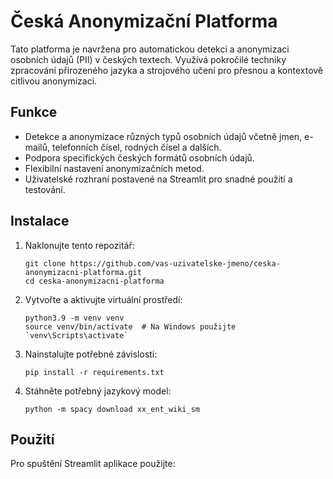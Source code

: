 # Česká Anonymizační Platforma

Tato platforma je navržena pro automatickou detekci a anonymizaci osobních údajů (PII) v českých textech. Využívá pokročilé techniky zpracování přirozeného jazyka a strojového učení pro přesnou a kontextově citlivou anonymizaci.

## Funkce

- Detekce a anonymizace různých typů osobních údajů včetně jmen, e-mailů, telefonních čísel, rodných čísel a dalších.
- Podpora specifických českých formátů osobních údajů.
- Flexibilní nastavení anonymizačních metod.
- Uživatelské rozhraní postavené na Streamlit pro snadné použití a testování.

## Instalace

1. Naklonujte tento repozitář:
   ```
   git clone https://github.com/vas-uzivatelske-jmeno/ceska-anonymizacni-platforma.git
   cd ceska-anonymizacni-platforma
   ```

2. Vytvořte a aktivujte virtuální prostředí:
   ```
   python3.9 -m venv venv
   source venv/bin/activate  # Na Windows použijte `venv\Scripts\activate`
   ```

3. Nainstalujte potřebné závislosti:
   ```
   pip install -r requirements.txt
   ```

4. Stáhněte potřebný jazykový model:
   ```
   python -m spacy download xx_ent_wiki_sm
   ```

## Použití

Pro spuštění Streamlit aplikace použijte:
